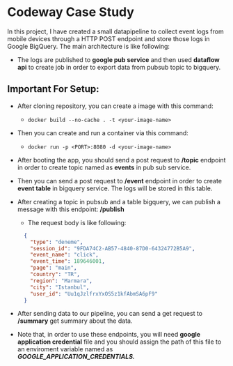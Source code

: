 # Codeway Case Study

In this project, I have created a small datapipeline to collect event logs from mobile devices through a HTTP POST endpoint and store those logs in Google BigQuery. 
The main architecture is like following: 

* The logs are published to **google pub service** and then used **dataflow api** to create job in order to export data from pubsub topic to bigquery.

## Important For Setup: 

* After cloning repository, you can create a image with this command: 
  * `docker build --no-cache . -t <your-image-name>`

* Then you can create and run a container via this command: 
  * `docker run -p <PORT>:8080 -d <your-image-name> `  

* After booting the app, you should send a post request to **/topic** endpoint in order to create topic named as **events** in pub sub service.

* Then you can send a post request to **/event** endpoint in order to create **event table** in bigquery service. The logs will be stored in this table.

* After creating a topic in pubsub and a table bigquery, we can publish a message with this endpoint: **/publish**
  
  * The request body is like following:
  ```json
    {
      "type": "deneme",
      "session_id": "9FDA74C2-AB57-4840-87D0-64324772B5A9",
      "event_name": "click",
      "event_time": 189646001,
      "page": "main",
      "country": "TR",
      "region": "Marmara",
      "city": "Istanbul",
      "user_id": "Uu1qJzlfrxYxOS5z1kfAbmSA6pF9"
    }
  ```
 
* After sending data to our pipeline, you can send a get request to **/summary** get summary about the data.

* Note that, in order to use these endpoints, you will need **google application credential** file and you should assign the path of this file to an enviroment variable named as <em><strong>GOOGLE_APPLICATION_CREDENTIALS<em><strong>.

